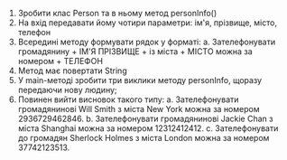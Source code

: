 1. Зробити клас Person та в ньому метод personInfo()
2. На вхід передавати йому чотири параметри: ім'я, прізвище, місто, телефон
3. Всередині методу формувати рядок у форматі:
 a. Зателефонувати громадянину + ІМ'Я ПРІЗВИЩЕ + із міста + МІСТО можна за номером + ТЕЛЕФОН
4. Метод має повертати String
5. У main-методі зробити три виклики методу personInfo, щоразу передаючи нову людину;
6. Повинен вийти висновок такого типу:
 a. Зателефонувати громадянинові Will Smith з міста New York можна за номером 2936729462846.
 b. Зателефонувати громадянинові Jackie Chan з міста Shanghai можна за номером 12312412412.
 c. Зателефонувати до громадян Sherlock Holmes з міста London можна за номером 37742123513.